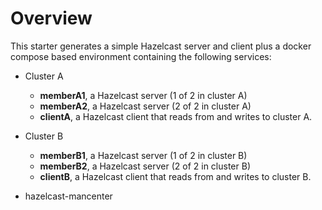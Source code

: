 # Overview

This starter generates a simple Hazelcast server and client plus a docker compose based environment containing the
following services:

- Cluster A
  - __memberA1__, a Hazelcast server (1 of 2 in cluster A)
  - __memberA2__, a Hazelcast server (2 of 2 in cluster A)
  - __clientA__, a Hazelcast client that reads from and writes to cluster A.


- Cluster B
  - __memberB1__, a Hazelcast server (1 of 2 in cluster B)
  - __memberB2__, a Hazelcast server (2 of 2 in cluster B)
  - __clientB__, a Hazelcast client that reads from and writes to cluster B.
  
- hazelcast-mancenter 



